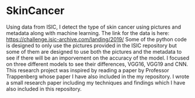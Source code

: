 # SkinCancer
Using data from ISIC, I detect the type of skin cancer using pictures and metadata along with machine learning.
The link for the data is here: https://challenge.isic-archive.com/landing/2019/
Some of the python code is designed to only use the pictures provided in the ISIC repository but some of them are designed to use both the pictures and the metadata to see if there will be an imporvement on the accuracy of the model.
I focused on three different models to see their differences, VGG16, VGG19 and CNN.
This research project was inspired by reading a paper by Professor Trappenberg whose paper I have also included in the my repository. I wrote a small research paper including my techniques and findings which I have also included in this repository.
